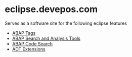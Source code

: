 # eclipse.devepos.com
Serves as a software site for the following eclipse features

- [ABAP Tags](https://github.com/DevEpos/eclipse-adt-plugins/tree/main/features/tags) 
- [ABAP Search and Analysis Tools](https://github.com/DevEpos/eclipse-adt-plugins/tree/main/features/search-tools)
- [ABAP Code Search](https://github.com/DevEpos/eclipse-adt-plugins/tree/main/features/code-search) 
- [ADT Extensions](https://github.com/DevEpos/eclipse-adt-plugins/tree/main/features/pdt-tools)
